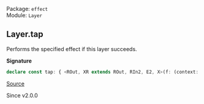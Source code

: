 Package: `effect`<br />
Module: `Layer`<br />

## Layer.tap

Performs the specified effect if this layer succeeds.

**Signature**

```ts
declare const tap: { <ROut, XR extends ROut, RIn2, E2, X>(f: (context: Context.Context<XR>) => Effect.Effect<X, E2, RIn2>): <RIn, E>(self: Layer<ROut, E, RIn>) => Layer<ROut, E2 | E, RIn2 | RIn>; <RIn, E, ROut, XR extends ROut, RIn2, E2, X>(self: Layer<ROut, E, RIn>, f: (context: Context.Context<XR>) => Effect.Effect<X, E2, RIn2>): Layer<ROut, E | E2, RIn | RIn2>; }
```

[Source](https://github.com/Effect-TS/effect/tree/main/packages/effect/src/Layer.ts#L821)

Since v2.0.0